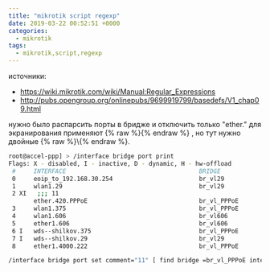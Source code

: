 ```yaml
---
title: "mikrotik script regexp"
date: 2019-03-22 00:52:51 +0000
categories:
  - mikrotik
tags:
  - mikrotik,script,regexp
---
```

 источники:
 - https://wiki.mikrotik.com/wiki/Manual:Regular_Expressions
 - http://pubs.opengroup.org/onlinepubs/9699919799/basedefs/V1_chap09.html

нужно было распарсить порты в бридже и отключить только "ether."  для экранирования применяют {% raw %}\{% endraw %} ,  но тут нужно двойные {% raw %}\\{% endraw %}. 

```bash 
root@accel-ppp] > /interface bridge port print                                                                          
Flags: X - disabled, I - inactive, D - dynamic, H - hw-offload 
 #     INTERFACE                                     BRIDGE                                     HW  PVID PRIORITY  PATH-COST INTERNAL-PATH-COST    HORIZON
 0     eoip_to_192.168.30.254                        br_vl29                                           1     0x80         10                 10       none
 1     wlan1.29                                      br_vl29                                           1     0x80         10                 10       none
 2 XI   ;;; 11
       ether.420.PPPoE                               br_vl_PPPoE                                       1     0x80         10                 10       none
 3     wlan1.375                                     br_vl_PPPoE                                       1     0x80         10                 10       none
 4     wlan1.606                                     br_vl606                                          1     0x80         10                 10       none
 5     ether1.606                                    br_vl606                                          1     0x80         10                 10       none
 6 I   wds--shilkov.375                              br_vl_PPPoE                                       1     0x80         10                 10       none
 7 I   wds--shilkov.29                               br_vl29                                           1     0x80         10                 10       none
 8     ether1.4000.222                               br_vl_PPPoE   
```

```bash
/interface bridge port set comment="11" [ find bridge =br_vl_PPPoE interface ~ "ether\\."]
```
<!-- Yandex.Metrika counter --> <script type="text/javascript" > (function(m,e,t,r,i,k,a){m[i]=m[i]||function(){(m[i].a=m[i].a||[]).push(arguments)}; m[i].l=1*new Date();k=e.createElement(t),a=e.getElementsByTagName(t)[0],k.async=1,k.src=r,a.parentNode.insertBefore(k,a)}) (window, document, "script", "https://mc.yandex.ru/metrika/tag.js", "ym"); ym(53515717, "init", { clickmap:true, trackLinks:true, accurateTrackBounce:true, webvisor:true }); </script> <noscript><div><img src="https://mc.yandex.ru/watch/53515717" style="position:absolute; left:-9999px;" alt="" /></div></noscript> <!-- /Yandex.Metrika counter -->
